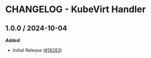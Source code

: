 # CHANGELOG - KubeVirt Handler

<!-- towncrier release notes start -->

## 1.0.0 / 2024-10-04

***Added***:

* Initial Release ([#18283](https://github.com/DataDog/integrations-core/pull/18283))
